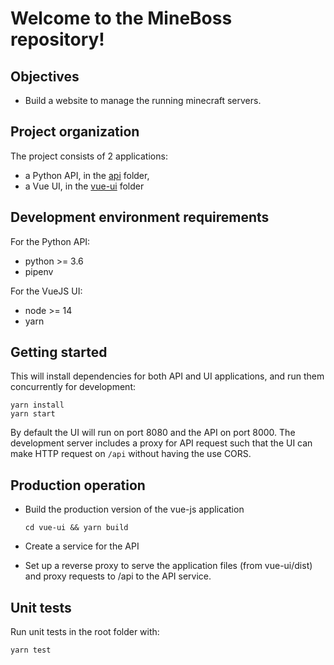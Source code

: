 # Welcome to the MineBoss repository!

## Objectives

- Build a website to manage the running minecraft servers.

## Project organization

The project consists of 2 applications:

- a Python API, in the [api](api) folder,
- a Vue UI, in the [vue-ui](vue-ui) folder

## Development environment requirements

For the Python API:

- python >= 3.6
- pipenv

For the VueJS UI:

- node >= 14
- yarn

## Getting started

This will install dependencies for both API and UI applications, and run them concurrently for
development:

    yarn install
    yarn start

By default the UI will run on port 8080 and the API on port 8000.  The development server includes a
proxy for API request such that the UI can make HTTP request on `/api` without having the use CORS.

## Production operation

- Build the production version of the vue-js application

      cd vue-ui && yarn build

- Create a service for the API
- Set up a reverse proxy to serve the application files (from vue-ui/dist) and proxy requests to
  /api to the API service.

## Unit tests

Run unit tests in the root folder with:

    yarn test
